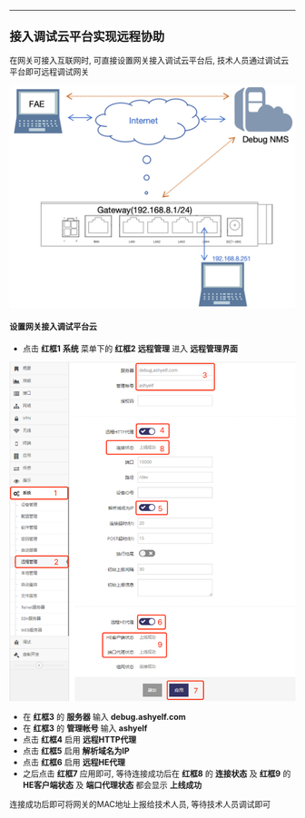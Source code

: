 ***

## 接入调试云平台实现远程协助

在网关可接入互联网时, 可直接设置网关接入调试云平台后, 技术人员通过调试云平台即可远程调试网关

![avatar](./internet_remote_cn.jpg) 

#### 设置网关接入调试平台云

- 点击 **红框1** **系统** 菜单下的 **红框2** **远程管理** 进入 **远程管理界面**

![avatar](./internet_remote_set_cn.jpg) 

- 在 **红框3** 的 **服务器** 输入 **debug.ashyelf.com**
- 在 **红框3** 的 **管理帐号** 输入 **ashyelf**
- 点击 **红框4** 启用 **远程HTTP代理**
- 点击 **红框5** 启用 **解析域名为IP**
- 点击 **红框6** 启用 **远程HE代理**   
- 之后点击 **红框7** 应用即可, 等待连接成功后在 **红框8** 的 **连接状态** 及 **红框9** 的 **HE客户端状态** 及 **端口代理状态** 都会显示 **上线成功**

连接成功后即可将网关的MAC地址上报给技术人员, 等待技术人员调试即可



